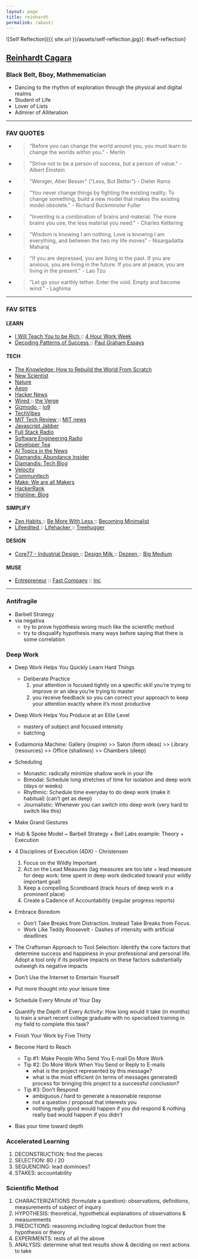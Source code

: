 ```yaml
---
layout: page
title: reinhardt
permalink: /about/
---
```


![Self Reflection]({{ site.url }}/assets/self-reflection.jpg){: #self-reflection}

<!-- ![My Image]({{ site.url }}/assets/ReinhardtCagara.jpg){: #profile-pic} -->

## <a href="https://www.dropbox.com/s/8edipfuhuxvkek8/Reinhardt%20Cagara.pdf?dl=0">Reinhardt Cagara</a>

### Black Belt, Bboy, Mathmematician
- Dancing to the rhythm of exploration through the physical and digital realms
- Student of Life
- Lover of Lists
- Admirer of Alliteration

---------

### FAV QUOTES

- > "Before you can change the world around you, you must learn to change the worlds within you." - Merlin
- > "Strive not to be a person of success, but a person of value." - Albert Einstein
- > "Weniger, Aber Besser" ("Less, But Better") - Dieter Rams

- > "You never change things by fighting the existing reality. To change something, build a new model that makes the existing model obsolete." - Richard Buckminster Fuller
- > "Inventing is a combination of brains and material. The more brains you use, the less material you need." - Charles Kettering

- > "Wisdom is knowing I am nothing, Love is knowing I am everything, and between the two my life moves" - Nisargadatta Maharaj
- > "If you are depressed, you are living in the past. If you are anxious, you are living in the future. If you are at peace, you are living in the present." - Lao Tzu
- > "Let go your earthly tether. Enter the void. Empty and become wind." - Laghima

---------

### FAV SITES

#### LEARN
- <a href="http://www.iwillteachyoutoberich.com/blog/"> I Will Teach You to be Rich </a> :: <a href="http://fourhourworkweek.com/blog/"> 4 Hour Work Week </a>
- <a href="http://calnewport.com/blog/"> Decoding Patterns of Success </a> :: <a href="http://www.paulgraham.com/articles.html"> Paul Graham Essays </a>

#### TECH
- <a href="http://the-knowledge.org/en-gb/"> The Knowledge: How to Rebuild the World From Scratch </a>
- <a href="https://www.newscientist.com/"> New Scientist </a>
- <a href="http://www.nature.com/"> Nature </a>
- <a href="https://aeon.co/"> Aeon </a>
- <a href="https://news.ycombinator.com/"> Hacker News </a>
- <a href="http://www.wired.com/"> Wired </a> :: <a href="http://www.theverge.com/"> the Verge </a>
- <a href="http://www.gizmodo.com/"> Gizmodo </a> :: <a href="http://www.io9.com/"> Io9 </a>
- <a href="http://www.techvibes.com/global"> TechVibes </a>
- <a href="http://www.technologyreview.com/"> MIT Tech Review </a> :: <a href="http://news.mit.edu/"> MIT news </a>
- <a href="https://devchat.tv/js-jabber">Javascript Jabber</a>
- <a href="http://www.fullstackradio.com/">Full Stack Radio</a>
- <a href="http://www.se-radio.net/">Software Engineering Radio</a>
- <a href="https://developertea.com/">Developer Tea</a>
- <a href="http://aitopics.org/news">AI Topics in the News</a>
- <a href="http://diamandis.com/abundance-insider">Diamandis: Abundance Insider</a>
- <a href="http://diamandis.com/tech-blog">Diamandis: Tech Blog</a>
- <a href="http://velocity.uwaterloo.ca/">Velocity</a>
- <a href="http://news.communitech.ca/">Communitech</a>
- <a href="http://makezine.com/">Make: We are all Makers</a>
- <a href="https://www.hackerrank.com/domains">HackerRank</a>
- <a href="http://highline.vc/blog">Highline: Blog</a>


#### SIMPLIFY
- <a href="http://www.zenhabits.net/"> Zen Habits </a> :: <a href="http://www.bemorewithless.com/"> Be More With Less </a> :: <a href="http://www.becomingminimalist.com/"> Becoming Minimalist </a>
- <a href="http://www.lifeedited.com/"> Lifeedited </a> :: <a href="http://www.lifehacker.com/"> Lifehacker </a> :: <a href="http://www.treehugger.com/"> Treehugger </a>

#### DESIGN
- <a href="http://www.core77.com/"> Core77 - Industrial Design </a> :: <a href="http://www.design-milk.com/"> Design Milk </a> :: <a href="http://www.dezeen.com/"> Dezeen </a> :: <a href="https://www.bigmedium.com/"> Big Medium </a>

#### MUSE
- <a href= "http://www.entrepreneur.com/">Entrepreneur</a> :: <a href="http://www.fastcompany.com/">Fast Company</a> :: <a href="http://www.inc.com/">Inc</a>

---

### Antifragile
* Barbell Strategy
* via negativa
  - try to prove hypothesis wrong much like the scientific method
  - try to disqualify hypothesis many ways before saying that there is some correlation

### Deep Work
* Deep Work Helps You Quickly Learn Hard Things
  * Deliberate Practice
     1. your attention is focused tightly on a specific skill you’re trying to improve or an idea you’re trying to master
     2. you receive feedback so you can correct your approach to keep your attention exactly where it’s most productive
* Deep Work Helps You Produce at an Elite Level
  * mastery of subject and focused intensity
  * batching

* Eudaimonia Machine: Gallery (inspire) >> Salon (form ideas) >> Library (resources) >> Office (shallows) >> Chambers (deep)
* Scheduling
  * Monastic: radically minimize shallow work in your life
  * Bimodal: Schedule long stretches of time for isolation and deep work (days or weeks)
  * Rhythmic: Schedule time everyday to do deep work (make it habitual) (can’t get as deep)
  * Journalistic: Whenever you can switch into deep work (very hard to switch like this)
* Make Grand Gestures
* Hub & Spoke Model ~ Barbell Strategy + Bell Labs example: Theory + Execution
* 4 Disciplines of Execution (4DX) - Christensen
  1. Focus on the Wildly Important
  2. Act on the Lead Measures (lag measures are too late + lead measure for deep work: time spent in deep work dedicated toward your wildly important goal)
  3. Keep a compelling Scoreboard (track hours of deep work in a prominent place)
  4. Create a Cadence of Accountability (regular progress reports)

* Embrace Boredom
  * Don’t Take Breaks from Distraction. Instead Take Breaks from Focus.
  * Work Like Teddy Roosevelt - Dashes of intensity with artificial deadlines

* The Craftsman Approach to Tool Selection: Identify the core factors that determine success and happiness in your professional and personal life. Adopt a tool only if its positive impacts on these factors substantially outweigh its negative impacts
* Don’t Use the Internet to Entertain Yourself
* Put more thought into your leisure time

* Schedule Every Minute of Your Day
* Quantify the Depth of Every Activity: How long would it take (in months) to train a smart recent college graduate with no specialized training in my field to complete this task?
* Finish Your Work by Five Thirty
* Become Hard to Reach
  * Tip #1: Make People Who Send You E-mail Do More Work
  * Tip #2: Do More Work When You Send or Reply to E-mails
    * what is the project represented by this message?
    * what is the most efficient (in terms of messages generated) process for bringing this project to a successful conclusion?
  * Tip #3: Don’t Respond
    * ambiguous / hard to generate a reasonable response
    * not a question / proposal that interests you
    * nothing really good would happen if you did respond & nothing really bad would happen if you didn’t

* Bias your time toward depth

### Accelerated Learning
1. DECONSTRUCTION: find the pieces
2. SELECTION: 80 / 20
3. SEQUENCING: lead dominoes?
4. STAKES: accountability

### Scientific Method
1. CHARACTERIZATIONS (formulate a question): observations, definitions, measurements of subject of inquiry
2. HYPOTHESIS: theoretical, hypothetical explanations of observations & measurements
3. PREDICTIONS: reasoning including logical deduction from the hypothesis or theory
4. EXPERIMENTS: tests of all the above
5. ANALYSIS: determine what test results show & deciding on next actions to take

